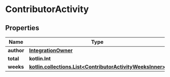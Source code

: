 
# ContributorActivity

## Properties
Name | Type | Description | Notes
------------ | ------------- | ------------- | -------------
**author** | [**IntegrationOwner**](IntegrationOwner.md) |  | 
**total** | **kotlin.Int** |  | 
**weeks** | [**kotlin.collections.List&lt;ContributorActivityWeeksInner&gt;**](ContributorActivityWeeksInner.md) |  | 



